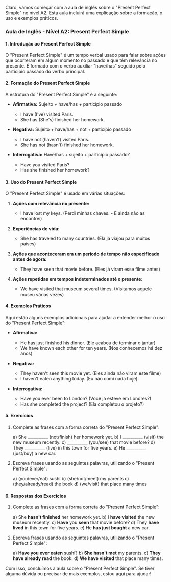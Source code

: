 Claro, vamos começar com a aula de inglês sobre o "Present Perfect Simple" no nível A2. Esta aula incluirá uma explicação sobre a formação, o uso e exemplos práticos.

### Aula de Inglês - Nível A2: Present Perfect Simple

#### 1. Introdução ao Present Perfect Simple

O "Present Perfect Simple" é um tempo verbal usado para falar sobre ações que ocorreram em algum momento no passado e que têm relevância no presente. É formado com o verbo auxiliar "have/has" seguido pelo particípio passado do verbo principal.

#### 2. Formação do Present Perfect Simple

A estrutura do "Present Perfect Simple" é a seguinte:

- **Afirmativa:** Sujeito + have/has + particípio passado
  
  - I have (I've) visited Paris.
  - She has (She's) finished her homework.

- **Negativa:** Sujeito + have/has + not + particípio passado
  
  - I have not (haven't) visited Paris.
  - She has not (hasn't) finished her homework.

- **Interrogativa:** Have/has + sujeito + particípio passado?
  
  - Have you visited Paris?
  - Has she finished her homework?

#### 3. Uso do Present Perfect Simple

O "Present Perfect Simple" é usado em várias situações:

1. **Ações com relevância no presente:**
   
   - I have lost my keys. (Perdi minhas chaves. - E ainda não as encontrei)

2. **Experiências de vida:**
   
   - She has traveled to many countries. (Ela já viajou para muitos países)

3. **Ações que aconteceram em um período de tempo não especificado antes de agora:**
   
   - They have seen that movie before. (Eles já viram esse filme antes)

4. **Ações repetidas em tempos indeterminados até o presente:**
   
   - We have visited that museum several times. (Visitamos aquele museu várias vezes)

#### 4. Exemplos Práticos

Aqui estão alguns exemplos adicionais para ajudar a entender melhor o uso do "Present Perfect Simple":

- **Afirmativa:**
  
  - He has just finished his dinner. (Ele acabou de terminar o jantar)
  - We have known each other for ten years. (Nos conhecemos há dez anos)

- **Negativa:**
  
  - They haven't seen this movie yet. (Eles ainda não viram este filme)
  - I haven't eaten anything today. (Eu não comi nada hoje)

- **Interrogativa:**
  
  - Have you ever been to London? (Você já esteve em Londres?)
  - Has she completed the project? (Ela completou o projeto?)

#### 5. Exercícios

1. Complete as frases com a forma correta do "Present Perfect Simple":
   
   a) She __________ (not/finish) her homework yet.
   b) I __________ (visit) the new museum recently.
   c) __________ (you/see) that movie before?
   d) They __________ (live) in this town for five years.
   e) He __________ (just/buy) a new car.

2. Escreva frases usando as seguintes palavras, utilizando o "Present Perfect Simple":
   
   a) (you/ever/eat) sushi
   b) (she/not/meet) my parents
   c) (they/already/read) the book
   d) (we/visit) that place many times

#### 6. Respostas dos Exercícios

1. Complete as frases com a forma correta do "Present Perfect Simple":
   
   a) She **hasn't finished** her homework yet.
   b) I **have visited** the new museum recently.
   c) **Have** you **seen** that movie before?
   d) They **have lived** in this town for five years.
   e) He **has just bought** a new car.

2. Escreva frases usando as seguintes palavras, utilizando o "Present Perfect Simple":
   
   a) **Have you ever eaten** sushi?
   b) **She hasn't met** my parents.
   c) **They have already read** the book.
   d) **We have visited** that place many times.

Com isso, concluímos a aula sobre o "Present Perfect Simple". Se tiver alguma dúvida ou precisar de mais exemplos, estou aqui para ajudar!
